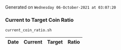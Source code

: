 Generated on `Wednesday 06-October-2021 at 03:07:20`

### Current to Target Coin Ratio
`current_coin_ratio.sh`

Date|Current|Target|Ratio
---|---|---|---
